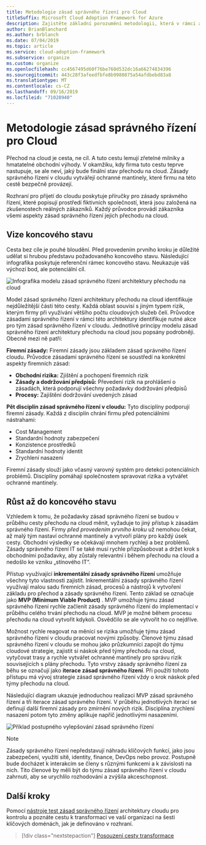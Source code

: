 ```yaml
---
title: Metodologie zásad správného řízení pro Cloud
titleSuffix: Microsoft Cloud Adoption Framework for Azure
description: Zajistěte základní porozumění metodologii, která v rámci architektury přechodu na cloud určuje zásady správného řízení v cloudu.
author: BrianBlanchard
ms.author: brblanch
ms.date: 07/04/2019
ms.topic: article
ms.service: cloud-adoption-framework
ms.subservice: organize
ms.custom: organize
ms.openlocfilehash: cc4567495d60f76be760d532dc16a66274834396
ms.sourcegitcommit: 443c28f3afeedfbfe8b9980875a54afdbebd83a8
ms.translationtype: MT
ms.contentlocale: cs-CZ
ms.lasthandoff: 09/16/2019
ms.locfileid: "71028940"
---
```

# <a name="cloud-governance-methodology"></a>Metodologie zásad správného řízení pro Cloud

Přechod na cloud je cesta, ne cíl. A tuto cestu lemují zřetelné milníky a hmatatelné obchodní výhody. V okamžiku, kdy firma tuto cestu teprve nastupuje, se ale neví, jaký bude finální stav přechodu na cloud. Zásady správného řízení v cloudu vytvářejí ochranné mantinely, které firmu na této cestě bezpečně provázejí.

Rozhraní pro přijetí do cloudu poskytuje příručky pro zásady správného řízení, které popisují prostředí fiktivních společností, která jsou založená na zkušenostech reálných zákazníků. Každý průvodce provádí zákazníka všemi aspekty zásad správného řízení jejich přechodu na cloud.

## <a name="envision-an-end-state"></a>Vize koncového stavu

Cesta bez cíle je pouhé bloudění. Před provedením prvního kroku je důležité udělat si hrubou představu požadovaného koncového stavu. Následující infografika poskytuje referenční rámec koncového stavu. Neukazuje váš výchozí bod, ale potenciální cíl.

![Infografika modelu zásad správného řízení architektury přechodu na cloud](../_images/operational-transformation-govern-highres.png)

Model zásad správného řízení architektury přechodu na cloud identifikuje nejdůležitější části této cesty. Každá oblast souvisí s jiným typem rizik, kterým firmy při využívání většího počtu cloudových služeb čelí. Průvodce zásadami správného řízení v rámci této architektury identifikuje nutné akce pro tým zásad správného řízení v cloudu. Jednotlivé principy modelu zásad správného řízení architektury přechodu na cloud jsou popsány podrobněji. Obecně mezi ně patří:

**Firemní zásady:** Firemní zásady jsou základem zásad správného řízení cloudu. Průvodce zásadami správného řízení se soustředí na konkrétní aspekty firemních zásad:

- **Obchodní rizika:** Zjištění a pochopení firemních rizik
- **Zásady a dodržování předpisů:** Převedení rizik na prohlášení o zásadách, která podporují všechny požadavky dodržování předpisů
- **Procesy:** Zajištění dodržování uvedených zásad

**Pět disciplín zásad správného řízení v cloudu:** Tyto disciplíny podporují firemní zásady. Každá z disciplín chrání firmu před potenciálními nástrahami:

- Cost Management
- Standardní hodnoty zabezpečení
- Konzistence prostředků
- Standardní hodnoty identit
- Zrychlení nasazení

Firemní zásady slouží jako včasný varovný systém pro detekci potenciálních problémů. Disciplíny pomáhají společnostem spravovat rizika a vytvářet ochranné mantinely.

## <a name="grow-to-the-end-state"></a>Růst až do koncového stavu

Vzhledem k tomu, že požadavky zásad správného řízení se budou v průběhu cesty přechodu na cloud měnit, vyžaduje to jiný přístup k zásadám správného řízení. Firmy *před provedením prvního kroku* už nemohou čekat, až malý tým nastaví ochranné mantinely a vytvoří plány pro každý úsek cesty. Obchodní výsledky se očekávají mnohem rychleji a bez problémů. Zásady správného řízení IT se také musí rychle přizpůsobovat a držet krok s obchodními požadavky, aby zůstaly relevantní i během přechodu na cloud a nedošlo ke vzniku „stínového IT“.

Přístup využívající **inkrementální zásady správného řízení** umožňuje všechny tyto vlastnosti zajistit. Inkrementální zásady správného řízení využívají malou sadu firemních zásad, procesů a nástrojů k vytvoření základu pro přechod a zásady správného řízení. Tento základ se označuje jako **MVP (Minimum Viable Product)** . MVP umožňuje týmu zásad správného řízení rychle začlenit zásady správného řízení do implementací v průběhu celého trvání přechodu na cloud. MVP je možné během procesu přechodu na cloud vytvořit kdykoli. Osvědčilo se ale vytvořit ho co nejdříve.

Možnost rychle reagovat na měnící se rizika umožňuje týmu zásad správného řízení v cloudu pracovat novými způsoby. Členové týmu zásad správného řízení v cloudu se mohou jako průzkumníci zapojit do týmu cloudové strategie, zajistit si náskok před týmy přechodu na cloud, vytyčovat trasy a rychle vytvářet ochranné mantinely pro správu rizik souvisejících s plány přechodu. Tyto vrstvy zásady správného řízení za běhu se označují jako **iterace zásad správného řízení**. Při použití tohoto přístupu má vývoj strategie zásad správného řízení vždy o krok náskok před týmy přechodu na cloud.

Následující diagram ukazuje jednoduchou realizaci MVP zásad správného řízení a tři iterace zásad správného řízení. V průběhu jednotlivých iterací se definují další firemní zásady pro zmírnění nových rizik. Disciplína zrychlení nasazení potom tyto změny aplikuje napříč jednotlivými nasazeními.

![Příklad postupného vylepšování zásad správného řízení](../_images/govern/incremental-governance-example.png)

> [!NOTE]
> Zásady správného řízení nepředstavují náhradu klíčových funkcí, jako jsou zabezpečení, využití sítě, identity, finance, DevOps nebo provoz. Postupně bude docházet k interakcím se členy s různými funkcemi a k závislosti na nich. Tito členové by měli být do týmu zásad správného řízení v cloudu zahrnuti, aby se urychlilo rozhodování a zvýšila akceschopnost.

## <a name="next-steps"></a>Další kroky

Pomocí [nástroje test zásad správného řízení](https://cafbaseline.com) architektury cloudu pro kontrolu a poznáte cestu k transformaci ve vaší organizaci na šesti klíčových doménách, jak je definováno v rozhraní.

> [!div class="nextstepaction"]
> [Posouzení cesty transformace](./benchmark.md)
